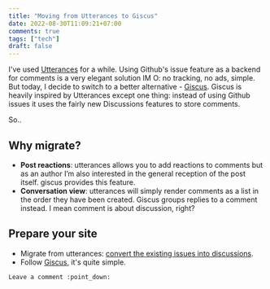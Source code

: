 ```yaml
---
title: "Moving from Utterances to Giscus"
date: 2022-08-30T11:09:21+07:00
comments: true
tags: ["tech"]
draft: false
---
```


I've used [Utterances](./lets-comment.md) for a while. Using Github's issue feature as a backend for comments is a very elegant solution IM O: no tracking, no ads, simple. But today, I decide to switch to a better alternative - [Giscus](https://github.com/giscus/giscus). Giscus is heavily inspired by Utterances except one thing: instead of using Github issues it uses the fairly new Discussions features to store comments.

So..

## Why migrate?

- **Post reactions**: utterances allows you to add reactions to comments but as an author I’m also interested in the general reception of the post itself. giscus provides this feature.
- **Conversation view**: utterances will simply render comments as a list in the order they have been created. Giscus groups replies to a comment instead. I mean comment is about discussion, right?

## Prepare your site

- Migrate from utterances: [convert the existing issues into discussions](https://docs.github.com/en/discussions/managing-discussions-for-your-community/moderating-discussions#converting-an-issue-to-a-discussion).
- Follow [Giscus](https://giscus.app/), it's quite simple.

`Leave a comment :point_down:`
